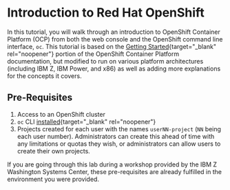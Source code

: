 # Introduction to Red Hat OpenShift

In this tutorial, you will walk through an introduction to OpenShift Container Platform (OCP) from both the web console and the OpenShift command line interface, `oc`. This tutorial is based on the [Getting Started](https://docs.openshift.com/container-platform/4.16/getting_started/openshift-web-console.html){target="_blank" rel="noopener"} portion of the OpenShift Container Platform documentation, but modified to run on various platform architectures (including IBM Z, IBM Power, and x86) as well as adding more explanations for the concepts it covers.

## Pre-Requisites

1. Access to an OpenShift cluster
2. `oc` CLI [installed](https://docs.openshift.com/container-platform/4.16/cli_reference/openshift_cli/getting-started-cli.html){target="_blank" rel="noopener"}
3. Projects created for each user with the names `userNN-project` (`NN` being each user number). Administrators can create this ahead of time with any limitations or quotas they wish, or administrators can allow users to create their own projects.

If you are going through this lab during a workshop provided by the IBM Z Washington Systems Center, these pre-requisites are already fulfilled in the environment you were provided.
